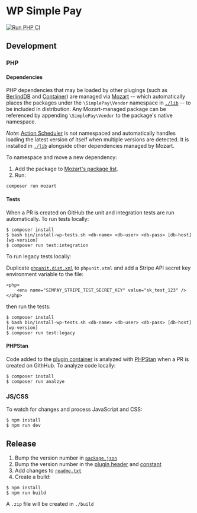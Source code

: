 # WP Simple Pay

[![Run PHP CI](https://github.com/awesomemotive/wp-simple-pay-pro/actions/workflows/ci-php.yml/badge.svg)](https://github.com/awesomemotive/wp-simple-pay-pro/actions/workflows/ci-php.yml)

## Development

### PHP

#### Dependencies

PHP dependencies that may be loaded by other plugings (such as [BerlindDB](https://github.com/berlindb/core) and [Container](https://github.com/thephpleague/container)) are managed via [Mozart](https://github.com/coenjacobs/mozart) -- which automatically places the packages under the `\SimplePay\Vendor` namespace in [`./lib`](https://github.com/awesomemotive/wp-simple-pay-pro/tree/master/lib) -- to be included in distribution. Any Mozart-managed package can be referenced by appending `\SimplePay\Vendor` to the package's native namespace. 

*Note*: [Action Scheduler](https://github.com/woocommerce/action-scheduler) is not namespaced and automatically handles loading the latest version of itself when multiple versions are detected. It is installed in [`./lib`](https://github.com/awesomemotive/wp-simple-pay-pro/tree/dev/lib) alongside other dependencies managed by Mozart.

To namespace and move a new dependency:

1. Add the package to [Mozart's package list](https://github.com/awesomemotive/wp-simple-pay-pro/blob/master/composer.json#L57).
2. Run:

```
composer run mozart
```


#### Tests

When a PR is created on GitHub the unit and integration tests are run automatically. To run tests locally:

```
$ composer install
$ bash bin/install-wp-tests.sh <db-name> <db-user> <db-pass> [db-host] [wp-version]
$ composer run test:integration
```

To run legacy tests locally:

Duplicate [`phpunit.dist.xml`](https://github.com/awesomemotive/wp-simple-pay-pro/blob/master/tests/php/legacy/phpunit.xml.dist) to `phpunit.xtml` and add a Stripe API secret key environment variable to the file:

```
<php>
	<env name="SIMPAY_STRIPE_TEST_SECRET_KEY" value="sk_test_123" />
</php>
```

then run the tests:

```
$ composer install
$ bash bin/install-wp-tests.sh <db-name> <db-user> <db-pass> [db-host] [wp-version]
$ composer run test:legacy
```

#### PHPStan

Code added to the [plugin container](https://github.com/awesomemotive/wp-simple-pay-pro/tree/master/src) is analyzed with [PHPStan](https://phpstan.org/) when a PR is created on GithHub. To analyze code locally:

```
$ composer install
$ composer run analzye
```

### JS/CSS

To watch for changes and process JavaScript and CSS:

```
$ npm install
$ npm run dev
```

## Release

1. Bump the version number in [`package.json`](https://github.com/awesomemotive/wp-simple-pay-pro/blob/master/package.json#L5)
2. Bump the version number in the [plugin header](https://github.com/awesomemotive/wp-simple-pay-pro/blob/master/simple-pay.php#L8) and [constant](https://github.com/awesomemotive/wp-simple-pay-pro/blob/master/simple-pay.php#L56)
3. Add changes to [`readme.txt`](https://github.com/awesomemotive/wp-simple-pay-pro/blob/master/readme.txt#L11)
4. Create a build:

```
$ npm install
$ npm run build
```

A `.zip` file will be created in `./build`

